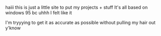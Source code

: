 haiii this is just a little site to put my projects + stuff
It's all based on windows 95 bc uhhh I felt like it 

I'm tryyying to get it as accurate as possible without pulling my hair out y'know
